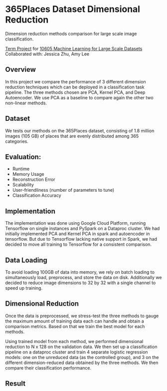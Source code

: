 # 365Places Dataset Dimensional Reduction 
Dimension reduction methods comparison for large scale image classification.


[Term Project](https://10605.github.io/spring2020/#dimension-reduction-methods-for-image-classification) for [10605 Machine Learning for Large Scale Datasets](https://10605.github.io/spring2020/#dimension-reduction-methods-for-image-classification) </br>
Collaborated with: Jessica Zhu, Amy Lee

## Overview
In this project we compare the performance of 3 different dimension reduction techniques which can be deployed in a classification task pipeline. The three methods chosen are PCA, Kernel PCA, and Deep Autoencoder. We use PCA as a baseline to compare again the other two non-linear methods.

## Dataset
We tests our methods on the 365Places dataset, consisting of 1.8 million images (105 GB) of places that are evenly distributed among 365 categories.

## Evaluation:
- Runtime
- Memory Usage
- Reconstruction Error
- Scalability
- User-friendliness (number of parameters to tune)
- Classification Accuracy

## Implementation
The implementation was done using Google Cloud Platform, running Tensorflow on single instances and PySpark on a Dataproc cluster. We had initially implemented PCA and Kernel PCA in spark and autoencoder in tensorflow. But due to Tensorflow lacking native support in Spark, we had decided to move all training to Tensorflow for a consistent comparison. 

## Data Loading
To avoid loading 100GB of data into memory, we rely on batch loading to simultaneously load, preprocess, and store the data on disk. Additionally we decided to reduce image dimensions to 32 by 32 with a single channel to speed up training. 

## Dimensional Reduction
Once the data is preprocessed, we stress-test the three methods to gauge the maximum amount of training data each can handle and obtain a comparison metrics. Based on that we train the best model for each methods.

Using trained model from each method, we performed dimensional reduction to N x 128 on the validation data. We then set up a classification pipeline on a dataproc cluster and train 4 separate logistic regression models: one on the unreduced data (as the controlled group), and 3 on the different dimension-reduced data obtained by the three methods. We then compare their classification performance.

## Result
